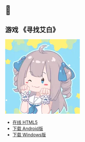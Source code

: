# 👀

## 游戏 《寻找艾白》

![img](images/ibye.png)

- [在线 HTML5](/FindIBye)
- [下载 Android版](/download/FindIBye.apk)
- [下载 Windows版](/download/win.zip)